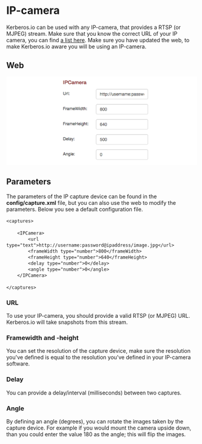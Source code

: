 # IP-camera

Kerberos.io can be used with any IP-camera, that provides a RTSP (or MJPEG) stream. Make sure that you know the correct URL of your IP camera, you can find [a list here](http://www.ispyconnect.com/sources.aspx). Make sure you have updated the web, to make Kerberos.io aware you will be using an IP-camera.

## Web 

![IP camera](2_ip-camera.png)

## Parameters

The parameters of the IP capture device can be found in the **config/capture.xml** file, but you can also use the web to modify the parameters. Below you see a default configuration file.

	<captures>

		<IPCamera>
            <url type="text">http://username:password@ipaddress/image.jpg</url>
            <frameWidth type="number">800</frameWidth>
            <frameHeight type="number">640</frameHeight>
            <delay type="number">0</delay>
            <angle type="number">0</angle>
        </IPCamera>
	    
	</captures>

### URL

To use your IP-camera, you should provide a valid RTSP (or MJPEG) URL. Kerberos.io will take snapshots from this stream.

### Framewidth and -height

You can set the resolution of the capture device, make sure the resolution you've defined is equal to the resolution you've defined in your IP-camera software.

### Delay

You can provide a delay/interval (milliseconds) between two captures.

### Angle

By defining an angle (degrees), you can rotate the images taken by the capture device. For example if you would mount the camera upside down, than you could enter the value 180 as the angle; this will flip the images.